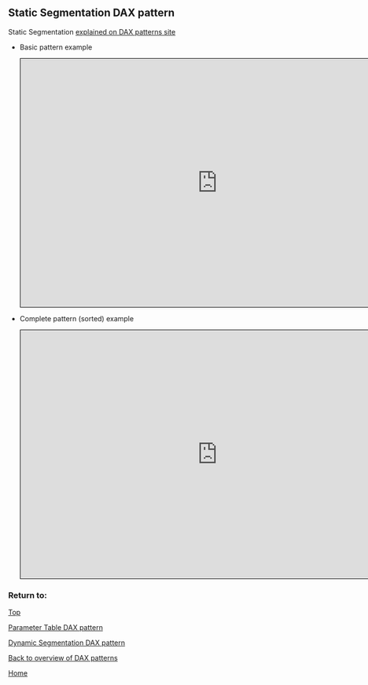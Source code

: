 <style>
    iframe {
      border: 1px solid black;
      width: 800px;
      height: 506px;
    }
</style>


## Static Segmentation DAX pattern

Static Segmentation	[explained on DAX patterns site](https://www.daxpatterns.com/static-segmentation/)

- Basic pattern example
    
    <iframe id="iframe-ss-1" title="static-segmentation-1" importance="low" allow="fullscreen"
    src="https://app.powerbi.com/view?r=eyJrIjoiNWIzNTdkZDUtNGJmYS00N2JlLTliNTQtZmMwOWNiNzE1MGZmIiwidCI6Ijg1OTBlYTFlLTdiMjctNDJlNS04MTdmLTZjOGYzNzE5ZjMxNCJ9"></iframe>
    

- Complete pattern (sorted) example
    
    <iframe id="iframe-ss-2" title="static-segmentation-1" importance="low"  allow="fullscreen" 
    src="https://app.powerbi.com/view?r=eyJrIjoiN2VlNTFmZjYtNzc4OS00ODViLWEzY2MtMTUwMjgyNmFlZGI0IiwidCI6Ijg1OTBlYTFlLTdiMjctNDJlNS04MTdmLTZjOGYzNzE5ZjMxNCJ9"></iframe>
    

### Return to: 
[Top](#static-segmentation-dax-pattern)
  
[Parameter Table DAX pattern](/Power-BI-samples-DAX-patterns/Parameter-Table)
  
[Dynamic Segmentation DAX pattern](/Power-BI-samples-DAX-patterns/segmentation-dynamic)
  
[Back to overview of DAX patterns](/Power-BI-samples-DAX-patterns)
  
[Home](/.)
